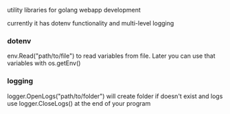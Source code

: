 utility libraries for golang webapp development

currently it has dotenv functionality and multi-level logging

### dotenv

env.Read("path/to/file") to read variables from file. Later you can use that variables with os.getEnv()

### logging

logger.OpenLogs("path/to/folder") will create folder if doesn't exist and logs  
use logger.CloseLogs() at the end of your program